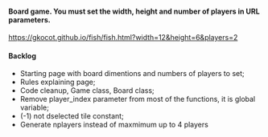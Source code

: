 #### Board game. You must set the width, height and number of players in URL parameters.
https://gkocot.github.io/fish/fish.html?width=12&height=6&players=2

#### Backlog
- Starting page with board dimentions and numbers of players to set;
- Rules explaining page;
- Code cleanup, Game class, Board class;
- Remove player_index parameter from most of the functions, it is global variable;
- (-1) not dselected tile constant;
- Generate nplayers instead of maxmimum up to 4 players